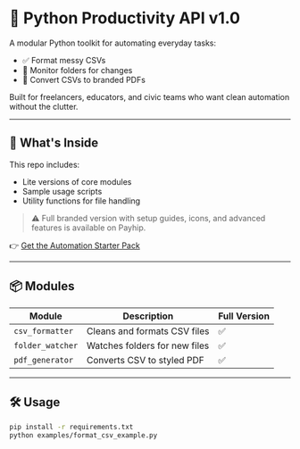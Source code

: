 # 🧠 Python Productivity API v1.0

A modular Python toolkit for automating everyday tasks:
- ✅ Format messy CSVs
- 📁 Monitor folders for changes
- 📄 Convert CSVs to branded PDFs

Built for freelancers, educators, and civic teams who want clean automation without the clutter.

---

## 🔧 What's Inside

This repo includes:
- Lite versions of core modules
- Sample usage scripts
- Utility functions for file handling

> ⚠️ Full branded version with setup guides, icons, and advanced features is available on Payhip.

👉 [Get the Automation Starter Pack]([https://payhip.com/b/st6n2])

---

## 📦 Modules

| Module            | Description                      | Full Version |
|-------------------|----------------------------------|--------------|
| `csv_formatter`   | Cleans and formats CSV files     | ✅           |
| `folder_watcher`  | Watches folders for new files    | ✅           |
| `pdf_generator`   | Converts CSV to styled PDF       | ✅           |

---

## 🛠️ Usage

```bash
pip install -r requirements.txt
python examples/format_csv_example.py
